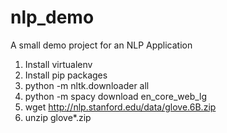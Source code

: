 # nlp_demo
A small demo project for an NLP Application

1. Install virtualenv 
2. Install pip packages
3. python -m nltk.downloader all
4. python -m spacy download en_core_web_lg
5. wget http://nlp.stanford.edu/data/glove.6B.zip
6. unzip glove*.zip
